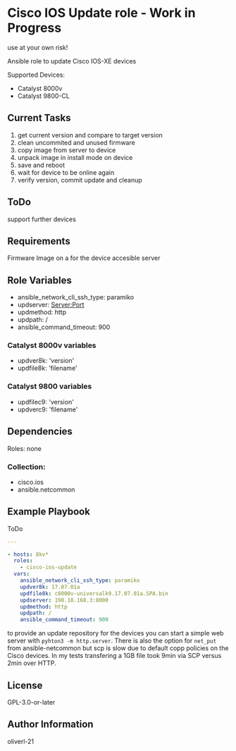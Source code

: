 # Cisco IOS Update role - Work in Progress

use at your own risk!

Ansible role to update Cisco IOS-XE devices

Supported Devices:

- Catalyst 8000v
- Catalyst 9800-CL

## Current Tasks

1. get current version and compare to target version
2. clean uncommited and unused firmware
3. copy image from server to device
4. unpack image in install mode on device
5. save and reboot
6. wait for device to be online again
7. verify version, commit update and cleanup

## ToDo

support further devices

## Requirements

Firmware Image on a for the device accesible server

## Role Variables

- ansible_network_cli_ssh_type: paramiko
- updserver: <Server:Port>
- updmethod: http
- updpath: /
- ansible_command_timeout: 900

### Catalyst 8000v variables

- updver8k: 'version'
- updfile8k: 'filename'

### Catalyst 9800 variables

- updfilec9: 'version'
- updverc9: 'filename'

## Dependencies

Roles: none

### Collection:

- cisco.ios
- ansible.netcommon

## Example Playbook

ToDo

```yaml
---

- hosts: 8kv*
  roles:
    - cisco-ios-update
  vars:
    ansible_network_cli_ssh_type: paramiko
    updver8k: 17.07.01a
    updfile8k: c8000v-universalk9.17.07.01a.SPA.bin
    updserver: 198.18.168.3:8000
    updmethod: http
    updpath: /
    ansible_command_timeout: 900
```

to provide an update repository for the devices you can start a simple web server with ```pyhton3 -m http.server```. There is also the option for ```net_put``` from ansible-netcommon but scp is slow due to default copp policies on the Cisco devices. In my tests transfering a 1GB file took 9min via SCP versus 2min over HTTP.

## License

GPL-3.0-or-later

## Author Information

oliverl-21
